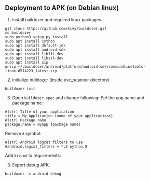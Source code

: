 ## Deployment to APK (on Debian linux)
1. Install buildozer and required linux packages.
```
git clone https://github.com/kivy/buildozer.git
cd buildozer
sudo python3 setup.py install
sudo apt install cython
sudo apt install default-jdk
sudo apt install android-sdk
sudo apt install libffi-dev
sudo apt install libssl-dev
sudo apt install zip
unzip ~/.buildozer/android/platform/android-sdk/commandlinetools-linux-6514223_latest.zip
```
2. Initialize buildozer (inside eve_scanner directory).
```
buildozer init
```
3. Open `buildozer.spec` and change following:
Set the app name and package name:
```
#(str) Title of your application    
title = My Application (name of your applications)
#(str) Package name    
package.name = myapp (package name)
```
Remove `#` symbol:
```
#(str) Android logcat filters to use    
#android.logcat_filters = *:S python:D
```
Add `kivimd` to requirements:




3. Export debug APK.
```
buildozer -v android debug
```
